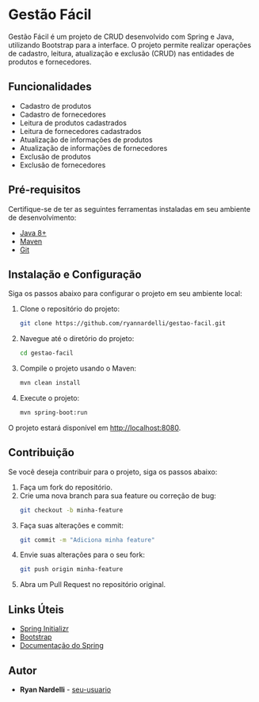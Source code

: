 # Gestão Fácil

Gestão Fácil é um projeto de CRUD desenvolvido com Spring e Java, utilizando Bootstrap para a interface. O projeto permite realizar operações de cadastro, leitura, atualização e exclusão (CRUD) nas entidades de produtos e fornecedores.

## Funcionalidades

- Cadastro de produtos
- Cadastro de fornecedores
- Leitura de produtos cadastrados
- Leitura de fornecedores cadastrados
- Atualização de informações de produtos
- Atualização de informações de fornecedores
- Exclusão de produtos
- Exclusão de fornecedores

## Pré-requisitos

Certifique-se de ter as seguintes ferramentas instaladas em seu ambiente de desenvolvimento:

- [Java 8+](https://www.oracle.com/java/technologies/javase-jdk11-downloads.html)
- [Maven](https://maven.apache.org/install.html)
- [Git](https://git-scm.com/book/en/v2/Getting-Started-Installing-Git)

## Instalação e Configuração

Siga os passos abaixo para configurar o projeto em seu ambiente local:

1. Clone o repositório do projeto:
    ```bash
    git clone https://github.com/ryannardelli/gestao-facil.git
    ```

2. Navegue até o diretório do projeto:
    ```bash
    cd gestao-facil
    ```

3. Compile o projeto usando o Maven:
    ```bash
    mvn clean install
    ```

4. Execute o projeto:
    ```bash
    mvn spring-boot:run
    ```

O projeto estará disponível em [http://localhost:8080](http://localhost:8080).

## Contribuição

Se você deseja contribuir para o projeto, siga os passos abaixo:

1. Faça um fork do repositório.
2. Crie uma nova branch para sua feature ou correção de bug:
    ```bash
    git checkout -b minha-feature
    ```
3. Faça suas alterações e commit:
    ```bash
    git commit -m "Adiciona minha feature"
    ```
4. Envie suas alterações para o seu fork:
    ```bash
    git push origin minha-feature
    ```
5. Abra um Pull Request no repositório original.

## Links Úteis

- [Spring Initializr](https://start.spring.io/)
- [Bootstrap](https://getbootstrap.com/)
- [Documentação do Spring](https://spring.io/projects/spring-boot)

## Autor

- **Ryan Nardelli** - [seu-usuario](https://github.com/seu-usuario)